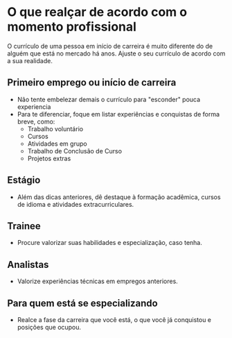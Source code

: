 # O que realçar de acordo com o momento profissional

O currículo de uma pessoa em início de carreira é muito diferente do de alguém que está no mercado há anos. Ajuste o seu currículo de acordo com a sua realidade.

## Primeiro emprego ou início de carreira

* Não tente embelezar demais o currículo para "esconder" pouca experiencia
* Para te diferenciar, foque em listar experiências e conquistas de forma breve, como:
  * Trabalho voluntário
  * Cursos
  * Atividades em grupo
  * Trabalho de Conclusão de Curso
  * Projetos extras

## Estágio

* Além das dicas anteriores, dê destaque à formação acadêmica, cursos de idioma e atividades extracurriculares.

## Trainee

* Procure valorizar suas habilidades e especialização, caso tenha.

## Analistas

* Valorize experiências técnicas em empregos anteriores.

## Para quem está se especializando

* Realce a fase da carreira que você está, o que você já conquistou e posições que ocupou.

